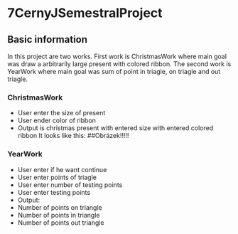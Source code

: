 # 7CernyJSemestralProject
## Basic information
In this project are two works. First work is ChristmasWork where main goal was draw a arbitrarily large present with colored ribbon. The second work is YearWork where main goal was sum of point in triagle, on triagle and out triagle.

### ChristmasWork
- User enter the size of present 
- User ender color of ribbon
- Output is christmas present with entered size with entered colored ribbon
It looks like this:
##Obrázek!!!!!

### YearWork
- User enter if he want continue
- User enter points of triagle
- User enter number of testing points
- User enter testing points
- Output:
 - Number of points on triangle
 - Number of points in triangle
 - Number of points out triangle
